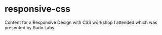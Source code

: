 # responsive-css

Content for a Responsive Design with CSS workshop I attended which was presented by Sudo Labs.
